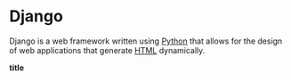 <h1>Django</h1>

<p>Django is a web framework written using <a href="/wiki/Python">Python</a> that allows for the design of web applications that generate <a href="/wiki/HTML">HTML</a> dynamically.</p>


**title**